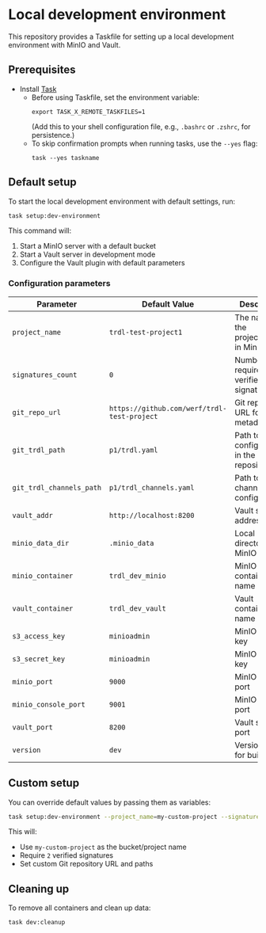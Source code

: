 # Local development environment

This repository provides a Taskfile for setting up a local development environment with MinIO and Vault.

## Prerequisites

- Install [Task](https://taskfile.dev/installation/)
  - Before using Taskfile, set the environment variable:
    ```shell
    export TASK_X_REMOTE_TASKFILES=1
    ```
    (Add this to your shell configuration file, e.g., `.bashrc` or `.zshrc`, for persistence.)
  - To skip confirmation prompts when running tasks, use the `--yes` flag:
    ```shell
    task --yes taskname
    ```

## Default setup

To start the local development environment with default settings, run:

```sh
task setup:dev-environment
```

This command will:
1. Start a MinIO server with a default bucket
2. Start a Vault server in development mode
3. Configure the Vault plugin with default parameters

### Configuration parameters

| Parameter                | Default Value                               | Description                                  |
| ------------------------ | ------------------------------------------- | -------------------------------------------- |
| `project_name`           | `trdl-test-project1`                        | The name of the project/bucket in MinIO      |
| `signatures_count`       | `0`                                         | Number of required verified signatures       |
| `git_repo_url`           | `https://github.com/werf/trdl-test-project` | Git repository URL for TRDL metadata         |
| `git_trdl_path`          | `p1/trdl.yaml`                              | Path to TRDL configuration in the repository |
| `git_trdl_channels_path` | `p1/trdl_channels.yaml`                     | Path to TRDL channels configuration          |
| `vault_addr`             | `http://localhost:8200`                     | Vault server address                         |
| `minio_data_dir`         | `.minio_data`                               | Local directory for MinIO data               |
| `minio_container`        | `trdl_dev_minio`                            | MinIO container name                         |
| `vault_container`        | `trdl_dev_vault`                            | Vault container name                         |
| `s3_access_key`          | `minioadmin`                                | MinIO access key                             |
| `s3_secret_key`          | `minioadmin`                                | MinIO secret key                             |
| `minio_port`             | `9000`                                      | MinIO service port                           |
| `minio_console_port`     | `9001`                                      | MinIO console port                           |
| `vault_port`             | `8200`                                      | Vault service port                           |
| `version`                | `dev`                                       | Version tag for builds                       |

## Custom setup

You can override default values by passing them as variables:

```sh
task setup:dev-environment --project_name=my-custom-project --signatures_count=2 --git_repo_url=https://github.com/example/repo --git_trdl_path=trdl.yaml --git_trdl_channels_path=trdl_channels.yaml
```

This will:
- Use `my-custom-project` as the bucket/project name
- Require `2` verified signatures
- Set custom Git repository URL and paths

## Cleaning up

To remove all containers and clean up data:

```sh
task dev:cleanup
```